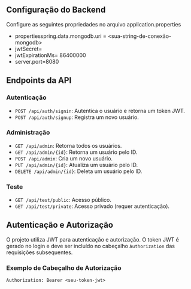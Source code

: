 ## Configuração do Backend

Configure as seguintes propriedades no arquivo application.properties
- propertiesspring.data.mongodb.uri = <sua-string-de-conexão-mongodb>
- jwtSecret= <sua-chave-secreta-jwt>
- jwtExpirationMs= 86400000
- server.port=8080

## Endpoints da API
### Autenticação
- `POST /api/auth/signin`: Autentica o usuário e retorna um token JWT.
- `POST /api/auth/signup`: Registra um novo usuário.

### Administração
- `GET /api/admin`: Retorna todos os usuários.
- `GET /api/admin/{id}`: Retorna um usuário pelo ID.
- `POST /api/admin`: Cria um novo usuário.
- `PUT /api/admin/{id}`: Atualiza um usuário pelo ID.
- `DELETE /api/admin/{id}`: Deleta um usuário pelo ID.

### Teste
- `GET /api/test/public`: Acesso público.
- `GET /api/test/private`: Acesso privado (requer autenticação).

## Autenticação e Autorização
O projeto utiliza JWT para autenticação e autorização. O token JWT é gerado no login e deve ser incluído no cabeçalho `Authorization` das requisições subsequentes.

### Exemplo de Cabeçalho de Autorização
```
Authorization: Bearer <seu-token-jwt>
```
